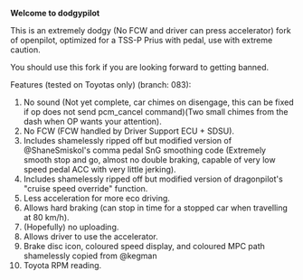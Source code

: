 **Welcome to dodgypilot**

This is an extremely dodgy (No FCW and driver can press accelerator) fork of openpilot, optimized for a TSS-P Prius with pedal, use with extreme caution.

You should use this fork if you are looking forward to getting banned.

Features (tested on Toyotas only) (branch: 083):
1. No sound (Not yet complete, car chimes on disengage, this can be fixed if op does not send pcm_cancel command)(Two small chimes from the dash when OP wants your attention).
2. No FCW (FCW handled by Driver Support ECU + SDSU).
3. Includes shamelessly ripped off but modified version of @ShaneSmiskol's comma pedal SnG smoothing code (Extremely smooth stop and go, almost no double braking, capable of very low speed pedal ACC with very little jerking).
4. Includes shamelessly ripped off but modified version of dragonpilot's "cruise speed override" function.
5. Less acceleration for more eco driving.
6. Allows hard braking (can stop in time for a stopped car when travelling at 80 km/h).
7. (Hopefully) no uploading.
8. Allows driver to use the accelerator.
9. Brake disc icon, coloured speed display, and coloured MPC path shamelessly copied from @kegman
10. Toyota RPM reading.